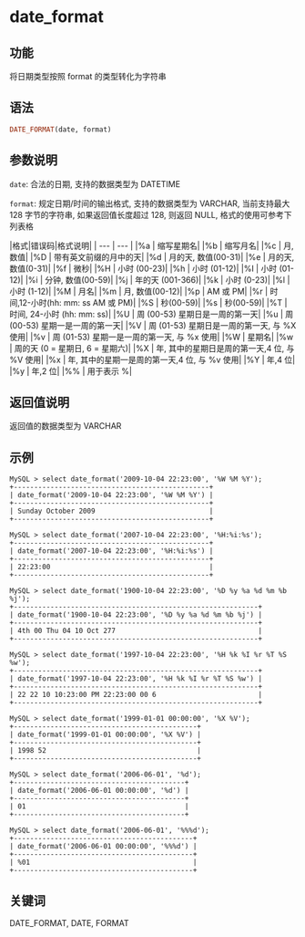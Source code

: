 # date_format

## 功能

将日期类型按照 format 的类型转化为字符串

## 语法

```Haskell
DATE_FORMAT(date, format)
```

## 参数说明

`date`: 合法的日期, 支持的数据类型为 DATETIME

`format`: 规定日期/时间的输出格式, 支持的数据类型为 VARCHAR, 当前支持最大 128 字节的字符串, 如果返回值长度超过 128, 则返回 NULL, 格式的使用可参考下列表格

|格式|错误码|格式说明|
| --- | --- |
|%a | 缩写星期名|
|%b | 缩写月名|
|%c | 月, 数值|
|%D | 带有英文前缀的月中的天|
|%d | 月的天, 数值(00-31)|
|%e | 月的天, 数值(0-31)|
|%f | 微秒|
|%H | 小时 (00-23)|
|%h | 小时 (01-12)|
|%I | 小时 (01-12)|
|%i | 分钟, 数值(00-59)|
|%j | 年的天 (001-366)|
|%k | 小时 (0-23)|
|%l | 小时 (1-12)|
|%M | 月名|
|%m | 月, 数值(00-12)|
|%p | AM 或 PM|
|%r | 时间,12-小时(hh: mm: ss AM 或 PM)|
|%S | 秒(00-59)|
|%s | 秒(00-59)|
|%T | 时间, 24-小时 (hh: mm: ss)|
|%U | 周 (00-53) 星期日是一周的第一天|
|%u | 周 (00-53) 星期一是一周的第一天|
|%V | 周 (01-53) 星期日是一周的第一天, 与 %X 使用|
|%v | 周 (01-53) 星期一是一周的第一天, 与 %x 使用|
|%W | 星期名|
|%w | 周的天 (0 = 星期日, 6 = 星期六)|
|%X | 年, 其中的星期日是周的第一天,4 位, 与 %V 使用|
|%x | 年, 其中的星期一是周的第一天,4 位, 与 %v 使用|
|%Y | 年,4 位|
|%y | 年,2 位|
|%% | 用于表示 %|

## 返回值说明

返回值的数据类型为 VARCHAR

## 示例

```Plain Text
MySQL > select date_format('2009-10-04 22:23:00', '%W %M %Y');
+------------------------------------------------+
| date_format('2009-10-04 22:23:00', '%W %M %Y') |
+------------------------------------------------+
| Sunday October 2009                            |
+------------------------------------------------+

MySQL > select date_format('2007-10-04 22:23:00', '%H:%i:%s');
+------------------------------------------------+
| date_format('2007-10-04 22:23:00', '%H:%i:%s') |
+------------------------------------------------+
| 22:23:00                                       |
+------------------------------------------------+

MySQL > select date_format('1900-10-04 22:23:00', '%D %y %a %d %m %b %j');
+------------------------------------------------------------+
| date_format('1900-10-04 22:23:00', '%D %y %a %d %m %b %j') |
+------------------------------------------------------------+
| 4th 00 Thu 04 10 Oct 277                                   |
+------------------------------------------------------------+

MySQL > select date_format('1997-10-04 22:23:00', '%H %k %I %r %T %S %w');
+------------------------------------------------------------+
| date_format('1997-10-04 22:23:00', '%H %k %I %r %T %S %w') |
+------------------------------------------------------------+
| 22 22 10 10:23:00 PM 22:23:00 00 6                         |
+------------------------------------------------------------+

MySQL > select date_format('1999-01-01 00:00:00', '%X %V');
+---------------------------------------------+
| date_format('1999-01-01 00:00:00', '%X %V') |
+---------------------------------------------+
| 1998 52                                     |
+---------------------------------------------+

MySQL > select date_format('2006-06-01', '%d');
+------------------------------------------+
| date_format('2006-06-01 00:00:00', '%d') |
+------------------------------------------+
| 01                                       |
+------------------------------------------+

MySQL > select date_format('2006-06-01', '%%%d');
+--------------------------------------------+
| date_format('2006-06-01 00:00:00', '%%%d') |
+--------------------------------------------+
| %01                                        |
+--------------------------------------------+
```

## 关键词

DATE_FORMAT, DATE, FORMAT
